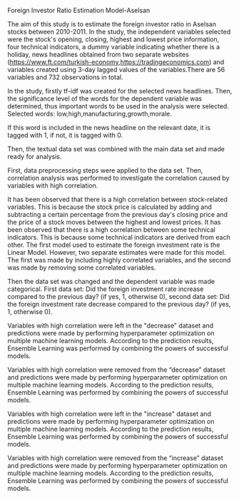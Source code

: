 Foreign Investor Ratio Estimation Model-Aselsan

The aim of this study is to estimate the foreign investor ratio in Aselsan stocks between 2010-2011. In the study, the independent variables selected were the stock's opening, closing, highest and lowest price information, four technical indicators, a dummy variable indicating whether there is a holiday, news headlines obtained from two separate websites (https://www.ft.com/turkish-economy,https://tradingeconomics.com) and variables created using 3-day lagged values ​​of the variables.There are 56 variables and 732 observations in total.

In the study, firstly tf-idf was created for the selected news headlines. Then, the significance level of the words for the dependent variable was determined, thus important words to be used in the analysis were selected. Selected words: low,high,manufacturing,growth,morale.

If this word is included in the news headline on the relevant date, it is tagged with 1, if not, it is tagged with 0.

Then, the textual data set was combined with the main data set and made ready for analysis.

First, data preprocessing steps were applied to the data set. Then, correlation analysis was performed to investigate the correlation caused by variables with high correlation.

It has been observed that there is a high correlation between stock-related variables. This is because the stock price is calculated by adding and subtracting a certain percentage from the previous day's closing price and the price of a stock moves between the highest and lowest prices.
It has been observed that there is a high correlation between some technical indicators. This is because some technical indicators are derived from each other.
The first model used to estimate the foreign investment rate is the Linear Model. However, two separate estimates were made for this model. The first was made by including highly correlated variables, and the second was made by removing some correlated variables.

Then the data set was changed and the dependent variable was made categorical. First data set: Did the foreign investment rate increase compared to the previous day? (if yes, 1, otherwise 0), second data set: Did the foreign investment rate decrease compared to the previous day? (if yes, 1, otherwise 0).

Variables with high correlation were left in the "decrease" dataset and predictions were made by performing hyperparameter optimization on multiple machine learning models. According to the prediction results, Ensemble Learning was performed by combining the powers of successful models.

Variables with high correlation were removed from the “decrease” dataset and predictions were made by performing hyperparameter optimization on multiple machine learning models. According to the prediction results, Ensemble Learning was performed by combining the powers of successful models.

Variables with high correlation were left in the "increase" dataset and predictions were made by performing hyperparameter optimization on multiple machine learning models. According to the prediction results, Ensemble Learning was performed by combining the powers of successful models.

Variables with high correlation were removed from the “increase” dataset and predictions were made by performing hyperparameter optimization on multiple machine learning models. According to the prediction results, Ensemble Learning was performed by combining the powers of successful models.
